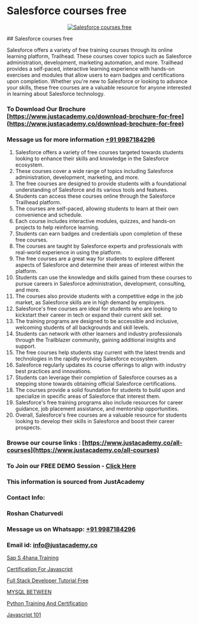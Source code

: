 # Salesforce courses free

<p align="center">
  <a href="https://justacademy.co/course-detail/salesforce-training">
    <img src="https://justacademy.co/storage2/course_image/1709973792_course_image.webp" alt="Salesforce courses free">
  </a>
</p>
## Salesforce courses free

Salesforce offers a variety of free training courses through its online learning platform, Trailhead. These courses cover topics such as Salesforce administration, development, marketing automation, and more. Trailhead provides a self-paced, interactive learning experience with hands-on exercises and modules that allow users to earn badges and certifications upon completion. Whether you're new to Salesforce or looking to advance your skills, these free courses are a valuable resource for anyone interested in learning about Salesforce technology.
### To Download Our Brochure [https://www.justacademy.co/download-brochure-for-free](https://www.justacademy.co/download-brochure-for-free)
### Message us for more information [+91 9987184296](https://api.whatsapp.com/send?phone=919987184296)
1) Salesforce offers a variety of free courses targeted towards students looking to enhance their skills and knowledge in the Salesforce ecosystem.
2) These courses cover a wide range of topics including Salesforce administration, development, marketing, and more.
3) The free courses are designed to provide students with a foundational understanding of Salesforce and its various tools and features.
4) Students can access these courses online through the Salesforce Trailhead platform.
5) The courses are self-paced, allowing students to learn at their own convenience and schedule.
6) Each course includes interactive modules, quizzes, and hands-on projects to help reinforce learning.
7) Students can earn badges and credentials upon completion of these free courses.
8) The courses are taught by Salesforce experts and professionals with real-world experience in using the platform.
9) The free courses are a great way for students to explore different aspects of Salesforce and determine their areas of interest within the platform.
10) Students can use the knowledge and skills gained from these courses to pursue careers in Salesforce administration, development, consulting, and more.
11) The courses also provide students with a competitive edge in the job market, as Salesforce skills are in high demand by employers.
12) Salesforce's free courses are ideal for students who are looking to kickstart their career in tech or expand their current skill set.
13) The training programs are designed to be accessible and inclusive, welcoming students of all backgrounds and skill levels.
14) Students can network with other learners and industry professionals through the Trailblazer community, gaining additional insights and support.
15) The free courses help students stay current with the latest trends and technologies in the rapidly evolving Salesforce ecosystem.
16) Salesforce regularly updates its course offerings to align with industry best practices and innovations.
17) Students can leverage their completion of Salesforce courses as a stepping stone towards obtaining official Salesforce certifications.
18) The courses provide a solid foundation for students to build upon and specialize in specific areas of Salesforce that interest them.
19) Salesforce's free training programs also include resources for career guidance, job placement assistance, and mentorship opportunities.
20) Overall, Salesforce's free courses are a valuable resource for students looking to develop their skills in Salesforce and boost their career prospects.

### Browse our course links : [https://www.justacademy.co/all-courses](https://www.justacademy.co/all-courses) 
### To Join our FREE DEMO Session - [Click Here](https://www.justacademy.co/register-for-course-demo)


### This information is sourced from JustAcademy
### Contact Info:
### Roshan Chaturvedi
### Message us on Whatsapp: [+91 9987184296](https://api.whatsapp.com/send?phone=919987184296)
### Email id: [info@justacademy.co](mailto:info@justacademy.co)
                
[Sap S 4hana Training](https://www.linkedin.com/pulse/sap-4hana-training-justacademy-beangaluru-nnyac/)

[Certification For Javascript](https://www.linkedin.com/pulse/certification-javascript-justacademy-iozlc?trackingId=AQUc08QjJPbuPiLyHaNWmw%3D%3D&lipi=urn%3Ali%3Apage%3Ad_flagship3_company_admin%3BI8wAi6m6RHmFDIiqUS2smQ%3D%3D)

[Full Stack Developer Tutorial Free](https://medium.com/@AkashSingh2052/full-stack-developer-tutorial-free-b0b2ffe13cac)

[MYSQL BETWEEN](https://medium.com/@ranemanish460/mysql-between-f0d03459fbea)

[Python Training And Certification](https://justacademyin.github.io/justacademy/python-training-and-certification)

[Javascript 101](https://justacademyin.github.io/justacademy/javascript-101)

